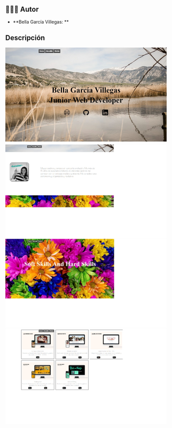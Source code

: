 ## 👩🏻‍💻 Autor

- **Bella García Villegas: **

##  Descripción

![version1](src/images/version1.jpg )
![version2](src/images/version2.jpg )
![version3](src/images/version3.jpg )
![version4](src/images/version4.jpg )
